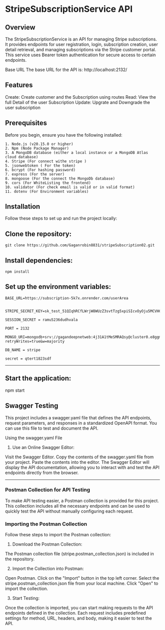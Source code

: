 # StripeSubscriptionService API


## Overview
The StripeSubscriptionService is an API for managing Stripe subscriptions. It provides endpoints for user registration, login, subscription creation, user detail retrieval, and managing subscriptions via the Stripe customer portal. This service uses Bearer token authentication for secure access to certain endpoints.

Base URL
The base URL for the API is:   http://localhost:2132/


## Features
Create: Create customer and the Subscription using routes
Read: View the full Detail of the user Subscription
Update: Upgrate and Downgrade the user subscription

## Prerequisites
Before you begin, ensure you have the following installed:
```
1. Node.js (v20.15.0 or higher)
2. Npm (Node Package Manager)
3. A MongoDB database (either a local instance or a MongoDB Atlas cloud database)
4. Stripe (For connect withe stripe )
5. jsonwebtoken ( For the token)
6. bcrypt (For hashing password)
7. express (For the server)
8. mongoose (For the connect the MongoDb database)
9. cors (For WhiteListing the frontend)
10. validator (For check email is valid or in valid format)
11. dotenv (For Environment variables)
```
## Installation
Follow these steps to set up and run the project locally:

## Clone the repository:
```
git clone https://github.com/Gaganrobin8831/stripeSubscription02.git
```
## Install dependencies:
```
npm install
```
## Set up the environment variables:
```
BASE_URL=https://subscription-5k7x.onrender.com/userArea


STRIPE_SECRET_KEY=sk_test_51QIqhRCfLWrjW8WUzZ3svtTzg5xpiSIcvOyOju5MCVHCfqXKQETzlVqqufJ24DNvYooXOwpdzTITukMghZzjgPvC001CB8aG2l

SESSION_SECRET = ramu5236dudhvala

PORT = 2132

MONGO_URI=mongodb+srv://gagandeepnetweb:4j31A1tMeSMRAQsy@cluster0.e8ggm.mongodb.net/stripe?retryWrites=true&w=majority

DB_NAME = stripe

secret = qtert1823sdf
```
------------------------------------------------------------------------------------------------------
## Start the application:
npm start


## Swagger Testing
This project includes a swagger.yaml file that defines the API endpoints, request parameters, and responses in a standardized OpenAPI format. You can use this file to test and document the API.

Using the swagger.yaml File
1. Use an Online Swagger Editor:

Visit the Swagger Editor.
Copy the contents of the swagger.yaml file from your project.
Paste the contents into the editor.
The Swagger Editor will display the API documentation, allowing you to interact with and test the API endpoints directly from the browser.


---
### Postman Collection for API Testing
To make API testing easier, a Postman collection is provided for this project. This collection includes all the necessary endpoints and can be used to quickly test the API without manually configuring each request.

### Importing the Postman Collection
Follow these steps to import the Postman collection:

1. Download the Postman Collection:

The Postman collection file (stripe.postman_collection.json) is included in the repository.

2. Import the Collection into Postman:

Open Postman.
Click on the "Import" button in the top left corner.
Select the stripe.postman_collection.json file from your local machine.
Click "Open" to import the collection.

3. Start Testing:

Once the collection is imported, you can start making requests to the API endpoints defined in the collection. Each request includes predefined settings for method, URL, headers, and body, making it easier to test the API.
